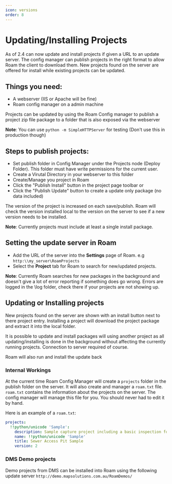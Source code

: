 ```yaml
---
icon: versions
order: 8
---
```


# Updating/Installing Projects

As of 2.4 can now update and install projects if given a URL to an update server.  The config manager can publish projects in the right format to allow Roam the client to download them.  New projects found on the server are offered for install while existing projects can be updated.

## Things you need:

- A webserver (IIS or Apache will be fine)
- Roam config manager on a admin machine

Projects can be updated by using the Roam Config manager to publish a project zip file package to a folder that is also exposed via the webserver

**Note**: You can use `python -m SimpleHTTPServer` for testing (Don't use this in production though)

## Steps to publish projects:

- Set publish folder in Config Manager under the Projects node (Deploy Folder). This folder must have write permissions for the current user.
- Create a Virutal Directory in your webserver to this folder
- Create/Manage you project in Roam
- Click the "Publish Install" button in the project page toolbar
or
- Click the "Publish Update" button to create a update only package (no data included)

The version of the project is increased on each save/publish. Roam will check the version installed local to the version on the server to see if a new version needs to be installed.

**Note**: Currently projects must include at least a single install package.

## Setting the update server in Roam

- Add the URL of the server into the **Settings** page of Roam. e.g `http:\\my_server\RoamProjects`
- Select the **Project** tab for Roam to search for new/updated projects.

**Note**: Currently Roam searches for new packages in the background and doesn't give a lot of error reporting if something does go wrong. Errors are logged in the \log folder, check there if your projects are not showing up.

## Updating or Installing projects

New projects found on the server are shown with an install button next to there project entry.  Installing a project will download the project package and extract it into the local folder.

It is possible to update and install packages will using another project as all updating/installing is done in the background without affecting the currently running projects.  Connection to server required of course.

Roam will also run and install the update back 


### Internal Workings

At the current time Roam Config Manager will create a `projects` folder in the publish folder on the server.  It will also create and manager a `roam.txt` file. `roam.txt` contains the information about the projects on the server.  The config manager will manage this file for you. You should never had to edit it by hand.

Here is an example of a `roam.txt`:

```yaml
projects:
  !!python/unicode 'Sample':
    description: Sample capture project including a basic inspection form and searching.
    name: !!python/unicode 'Sample'
    title: Sewer Access Pit Sample
    version: 2
```

### DMS Demo projects

Demo projects from DMS can be installed into Roam using the following update server `http://demo.mapsolutions.com.au/RoamDemos/`
